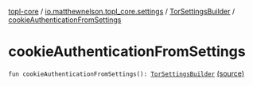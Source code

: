 [topl-core](../../index.md) / [io.matthewnelson.topl_core.settings](../index.md) / [TorSettingsBuilder](index.md) / [cookieAuthenticationFromSettings](./cookie-authentication-from-settings.md)

# cookieAuthenticationFromSettings

`fun cookieAuthenticationFromSettings(): `[`TorSettingsBuilder`](index.md) [(source)](https://github.com/05nelsonm/TorOnionProxyLibrary-Android/blob/master/topl-core/src/main/java/io/matthewnelson/topl_core/settings/TorSettingsBuilder.kt#L274)